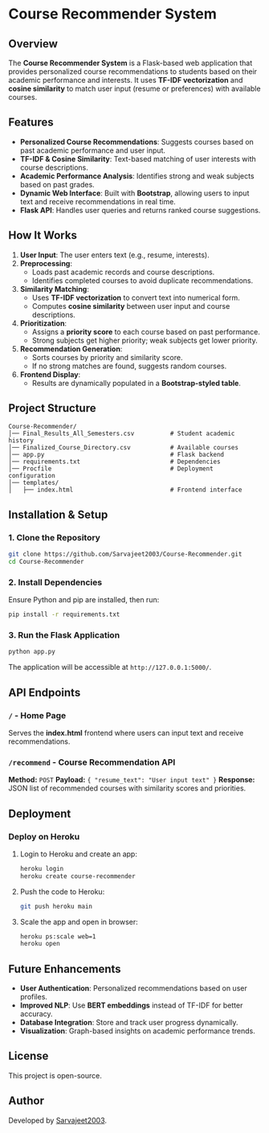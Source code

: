 # Course Recommender System

## Overview
The **Course Recommender System** is a Flask-based web application that provides personalized course recommendations to students based on their academic performance and interests. It uses **TF-IDF vectorization** and **cosine similarity** to match user input (resume or preferences) with available courses.

## Features
- **Personalized Course Recommendations**: Suggests courses based on past academic performance and user input.
- **TF-IDF & Cosine Similarity**: Text-based matching of user interests with course descriptions.
- **Academic Performance Analysis**: Identifies strong and weak subjects based on past grades.
- **Dynamic Web Interface**: Built with **Bootstrap**, allowing users to input text and receive recommendations in real time.
- **Flask API**: Handles user queries and returns ranked course suggestions.

## How It Works
1. **User Input**: The user enters text (e.g., resume, interests).
2. **Preprocessing**:
   - Loads past academic records and course descriptions.
   - Identifies completed courses to avoid duplicate recommendations.
3. **Similarity Matching**:
   - Uses **TF-IDF vectorization** to convert text into numerical form.
   - Computes **cosine similarity** between user input and course descriptions.
4. **Prioritization**:
   - Assigns a **priority score** to each course based on past performance.
   - Strong subjects get higher priority; weak subjects get lower priority.
5. **Recommendation Generation**:
   - Sorts courses by priority and similarity score.
   - If no strong matches are found, suggests random courses.
6. **Frontend Display**:
   - Results are dynamically populated in a **Bootstrap-styled table**.

## Project Structure
```
Course-Recommender/
│── Final_Results_All_Semesters.csv          # Student academic history
│── Finalized_Course_Directory.csv           # Available courses
│── app.py                                   # Flask backend
│── requirements.txt                         # Dependencies
│── Procfile                                 # Deployment configuration
│── templates/
│   ├── index.html                           # Frontend interface
```

## Installation & Setup
### 1. Clone the Repository
```sh
git clone https://github.com/Sarvajeet2003/Course-Recommender.git
cd Course-Recommender
```

### 2. Install Dependencies
Ensure Python and pip are installed, then run:
```sh
pip install -r requirements.txt
```

### 3. Run the Flask Application
```sh
python app.py
```

The application will be accessible at `http://127.0.0.1:5000/`.

## API Endpoints
### `/` - Home Page
Serves the **index.html** frontend where users can input text and receive recommendations.

### `/recommend` - Course Recommendation API
**Method:** `POST`
**Payload:** `{ "resume_text": "User input text" }`
**Response:** JSON list of recommended courses with similarity scores and priorities.

## Deployment
### Deploy on Heroku
1. Login to Heroku and create an app:
   ```sh
   heroku login
   heroku create course-recommender
   ```
2. Push the code to Heroku:
   ```sh
   git push heroku main
   ```
3. Scale the app and open in browser:
   ```sh
   heroku ps:scale web=1
   heroku open
   ```

## Future Enhancements
- **User Authentication**: Personalized recommendations based on user profiles.
- **Improved NLP**: Use **BERT embeddings** instead of TF-IDF for better accuracy.
- **Database Integration**: Store and track user progress dynamically.
- **Visualization**: Graph-based insights on academic performance trends.

## License
This project is open-source.

## Author
Developed by [Sarvajeet2003](https://github.com/Sarvajeet2003).
